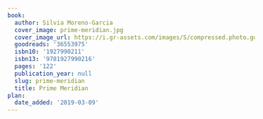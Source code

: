```yaml
---
book:
  author: Silvia Moreno-Garcia
  cover_image: prime-meridian.jpg
  cover_image_url: https://i.gr-assets.com/images/S/compressed.photo.goodreads.com/books/1524611536l/36553975._SX98_.jpg
  goodreads: '36553975'
  isbn10: '1927990211'
  isbn13: '9781927990216'
  pages: '122'
  publication_year: null
  slug: prime-meridian
  title: Prime Meridian
plan:
  date_added: '2019-03-09'
---
```

